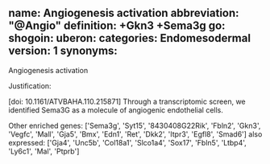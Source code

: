 name: Angiogenesis activation
abbreviation: "@Angio"
definition: +Gkn3 +Sema3g
go:
shogoin: 
uberon: 
categories: Endomesodermal
version: 1
synonyms:
---

Angiogenesis activation

Justification:

[doi: 10.1161/ATVBAHA.110.215871] Through a transcriptomic screen, we identified Sema3G as a molecule of angiogenic endothelial cells.

Other enriched genes:
['Sema3g', 'Syt15', '8430408G22Rik', 'Fbln2', 'Gkn3', 'Vegfc', 'Mall', 'Gja5', 'Bmx', 'Edn1', 'Ret', 'Dkk2', 'Itpr3', 'Egfl8', 'Smad6']
also expressed:
['Gja4', 'Unc5b', 'Col18a1', 'Slco1a4', 'Sox17', 'Fbln5', 'Ltbp4', 'Ly6c1', 'Mal', 'Ptprb']
